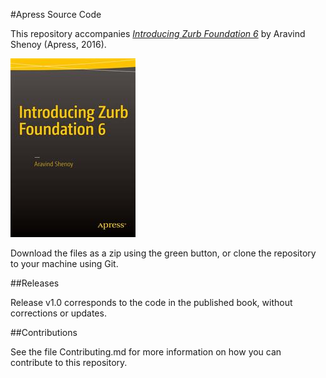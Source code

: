 #Apress Source Code

This repository accompanies [*Introducing Zurb Foundation 6*](http://www.apress.com/9781484217955) by Aravind Shenoy (Apress, 2016).

![Cover image](9781484217955.jpg)

Download the files as a zip using the green button, or clone the repository to your machine using Git.

##Releases

Release v1.0 corresponds to the code in the published book, without corrections or updates.

##Contributions

See the file Contributing.md for more information on how you can contribute to this repository.
